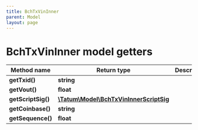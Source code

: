 ```yaml
---
title: BchTxVinInner
parent: Model
layout: page
---
```


# BchTxVinInner model getters

Method name | Return type | Description | Notes
------------ | ------------- | ------------- | -------------
**getTxid()** | **string** |  | [optional]
**getVout()** | **float** |  | [optional]
**getScriptSig()** | [**\Tatum\Model\BchTxVinInnerScriptSig**](../BchTxVinInnerScriptSig) |  | [optional]
**getCoinbase()** | **string** |  | [optional]
**getSequence()** | **float** |  | [optional]

